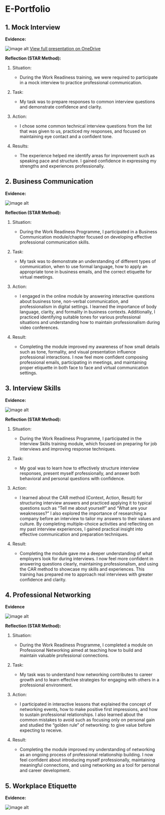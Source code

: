 # E-Portfolio
**1. Mock Interview**
-
**Evidence:**


![image alt](https://github.com/222582731/E-Portfolio/blob/main/presentation%20screenshot.png)
[View full presentation on OneDrive](https://1drv.ms/p/c/3bad3bc429e937b8/EXs4pVlDTYlNgGAUy4sSLa0ByD99B-NmJw8oesJa_7SOhA?e=MIZ6hb)

**Reflection (STAR Method):**

1. Situation: 
   * During the Work Readiness training, we were required to participate in a mock interview to practice professional communication.

2. Task:
   * My task was to prepare responses to common interview questions and demonstrate confidence and clarity.

3. Action:
   * I chose some common technical interview questions from the list that was given to us, practiced my responses, and focused on maintaining eye contact and a confident tone.

4. Results:
   * The experience helped me identify areas for improvement such as speaking pace and structure. I gained confidence in expressing my strengths and experiences professionally.


**2. Business Communication**
-

**Evidence:**

![image alt](https://github.com/222582731/E-Portfolio/blob/main/business%20communication.png)

**Reflection (STAR Method):**

1. Situation:
    * During the Work Readiness Programme, I participated in a Business Communication module/chapter focused on developing effective professional communication skills.
  
2. Task:
   * My task was to demonstrate an understanding of different types of communication, when to use formal language, how to apply an appropriate tone in business emails, and the correct etiquette for virtual meetings.

3. Action:
   * I engaged in the online module by answering interactive questions about business tone, non-verbal communication, and professionalism in digital settings.
I learned the importance of body language, clarity, and formality in business contexts.
Additionally, I practiced identifying suitable tones for various professional situations and understanding how to maintain professionalism during video conferences.

4. Result:
   * Completing the module improved my awareness of how small details such as tone, formality, and visual presentation influence professional interactions.
I now feel more confident composing professional emails, participating in meetings, and maintaining proper etiquette in both face to face and virtual communication settings.

**3. Interview Skills**
-

**Evidence:**

![image alt](https://github.com/222582731/E-Portfolio/blob/main/interview%20skilss.png)

**Reflection (STAR Method):**

1. Situation:
   * During the Work Readiness Programme, I participated in the Interview Skills training module, which focused on preparing for job interviews and improving response techniques.

2. Task:
   * My goal was to learn how to effectively structure interview responses, present myself professionally, and answer both behavioral and personal questions with confidence.
  
3. Action:
   * I learned about the CAR method (Context, Action, Result) for structuring interview answers and practiced applying it to typical questions such as “Tell me about yourself” and “What are your weaknesses?”
I also explored the importance of researching a company before an interview to tailor my answers to their values and culture.
By completing multiple-choice activities and reflecting on my past interview experiences, I gained practical insight into effective communication and preparation techniques.

4. Result:
   * Completing the module gave me a deeper understanding of what employers look for during interviews.
I now feel more confident in answering questions clearly, maintaining professionalism, and using the CAR method to showcase my skills and experiences.
This training has prepared me to approach real interviews with greater confidence and clarity.

**4. Professional Networking**
-

**Evidence**

![image alt](https://github.com/222582731/E-Portfolio/blob/main/proffesional%20networking.png)

**Reflection (STAR Method):**

1. Situation:
   * During the Work Readiness Programme, I completed a module on Professional Networking aimed at teaching how to build and maintain valuable professional connections.
  
2. Task:
   * My task was to understand how networking contributes to career growth and to learn effective strategies for engaging with others in a professional environment.

3. Action:
   * I participated in interactive lessons that explained the concept of networking events, how to make positive first impressions, and how to sustain professional relationships.
I also learned about the common mistakes to avoid such as focusing only on personal gain and studied the “golden rule” of networking: to give value before expecting to receive.

4. Result:
   * Completing the module improved my understanding of networking as an ongoing process of professional relationship building.
I now feel confident about introducing myself professionally, maintaining meaningful connections, and using networking as a tool for personal and career development.


**5. Workplace Etiquette**
-

**Evidence:**

![image alt](https://github.com/222582731/E-Portfolio/blob/main/work%20etiquette.png)

